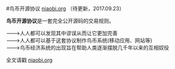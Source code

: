 #鸟币开源协议 [niaobi.org](http://niaobi.org) （待更新，2017.09.23）

**鸟币开源协议**是一套完全公开源码的交易规则。  

--->人人都可以发现其中谬误从而让它更加完善  
--->人人都可以基于这套协议制作鸟币系统(移动应用、网站等)  
--->鸟币经济系统的出现旨在帮助人类逐渐摆脱几千年以来的互相奴役  

全文请戳 [niaobi.org](http://niaobi.org)
